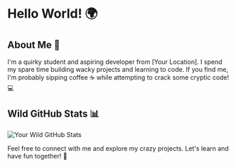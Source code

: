 # Hello World! 🌍

## About Me 🚀

I'm a quirky student and aspiring developer from [Your Location]. I spend my spare time building wacky projects and learning to code. If you find me, I'm probably sipping coffee ☕ while attempting to crack some cryptic code! 💻

## Wild GitHub Stats 📊

![Your Wild GitHub Stats](https://github-readme-stats.vercel.app/api?username=your-yellowcatx&show_icons=true&theme=radical)


Feel free to connect with me and explore my crazy projects. Let's learn and have fun together! 🚀
